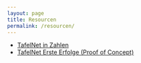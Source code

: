 ```yaml
---
layout: page
title: Resourcen
permalink: /resourcen/
---
```



* [TafelNet in Zahlen](/file/tafelnet_data-story.pdf)
* [TafelNet Erste Erfolge (Proof of Concept)](/file/tafelnet_proof-of-concept.pdf)
